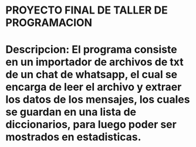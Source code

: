 # PROYECTO FINAL DE TALLER DE PROGRAMACION
#
# Descripcion: El programa consiste en un importador de archivos de txt de un chat de whatsapp, el cual se encarga de leer el archivo y extraer los datos de los mensajes, los cuales se guardan en una lista de diccionarios, para luego poder ser mostrados en estadisticas.
